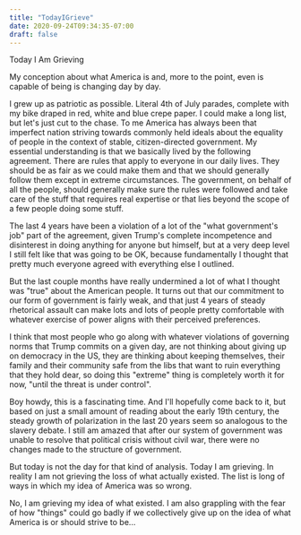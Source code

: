 ```yaml
---
title: "TodayIGrieve"
date: 2020-09-24T09:34:35-07:00
draft: false
---
```


Today I Am Grieving

My conception about what America is and, more to the point, even is capable of being is changing day by day.

I grew up as patriotic as possible. Literal 4th of July parades, complete with my bike draped in red, white and blue crepe paper. I could make a long list, but let's just cut to the chase. To me America has always been that imperfect nation striving towards commonly held ideals about the equality of people in the context of stable, citizen-directed government. My essential understanding is that we basically lived by the following agreement. There are rules that apply to everyone in our daily lives. They should be as fair as we could make them and that we should generally follow them except in extreme circumstances. The government, on behalf of all the people, should generally make sure the rules were followed and take care of the stuff that requires real expertise or that lies beyond the scope of a few people doing some stuff.

The last 4 years have been a violation of a lot of the "what government's job" part of the agreement, given Trump's complete incompetence and disinterest in doing anything for anyone but himself, but at a very deep level I still felt like that was going to be OK, because fundamentally I thought that pretty much everyone agreed with everything else I outlined.

But the last couple months have really undermined a lot of what I thought was "true" about the American people. It turns out that our commitment to our form of government is fairly weak, and that just 4 years of steady rhetorical assault can make lots and lots of people pretty comfortable with whatever exercise of power aligns with their perceived preferences.

I think that most people who go along with whatever violations of governing norms that Trump commits on a given day, are not thinking about giving up on democracy in the US, they are thinking about keeping themselves, their family and their community safe from the libs that want to ruin everything that they hold dear, so doing this "extreme" thing is completely worth it for now, "until the threat is under control".

Boy howdy, this is a fascinating time. And I'll hopefully come back to it, but based on just a small amount of reading about the early 19th century, the steady growth of polarization in the last 20 years seem so analogous to the slavery debate. I still am amazed that after our system of government was unable to resolve that political crisis without civil war, there were no changes made to the structure of government.

But today is not the day for that kind of analysis. Today I am grieving. In reality I am not grieving the loss of what actually existed. The list is long of ways in which my idea of America was so wrong. 

No, I am grieving my idea of what existed. I am also grappling with the fear of how "things" could go badly if we collectively give up on the idea of what America is or should strive to be…
